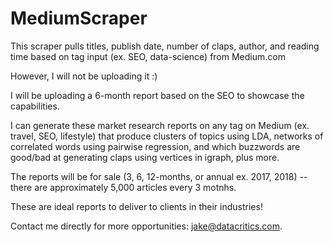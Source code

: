 # MediumScraper
This scraper pulls titles, publish date, number of claps, author, and reading time based on tag input (ex. SEO, data-science) from Medium.com

However, I will not be uploading it :)

I will be uploading a 6-month report based on the SEO to showcase the capabilities.

I can generate these market research reports on any tag on Medium (ex. travel, SEO, lifestyle) that produce clusters of topics using LDA, networks of correlated words using pairwise regression, and which buzzwords are good/bad at generating claps using vertices in igraph, plus more.

The reports will be for sale (3, 6, 12-months, or annual ex. 2017, 2018) -- there are approximately 5,000 articles every 3 motnhs.

These are ideal reports to deliver to clients in their industries!

Contact me directly for more opportunities: jake@datacritics.com.
